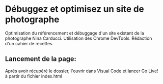 # Débuggez et optimisez un site de photographe

Optimisation du référencement et débuggage d'un site existant de la photographe Nina Carducci.
Utilisation des Chrome DevTools.
Rédaction d'un cahier de recettes.

## Lancement de la page:

Après avoir récupéré le dossier, l'ouvrir dans Visual Code et lancer Go Live! à partir du fichier index.html
